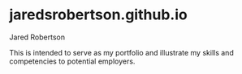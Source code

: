 # jaredsrobertson.github.io
Jared Robertson

This is intended to serve as my portfolio and illustrate my skills and competencies to potential employers.
